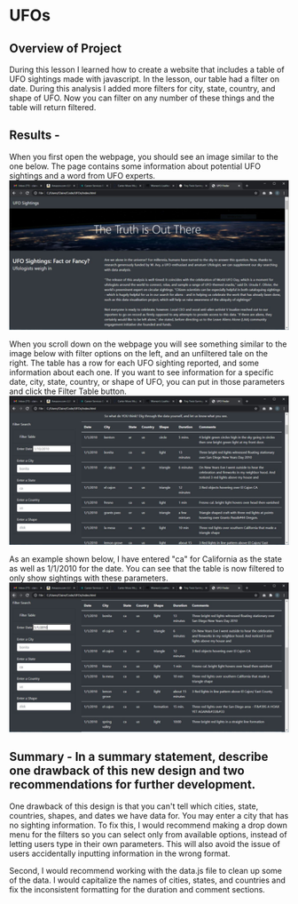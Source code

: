 # UFOs

## Overview of Project
During this lesson I learned how to create a website that includes a table of UFO sightings made with javascript. In the lesson, our table had a filter on date. During this analysis I added more filters for city, state, country, and shape of UFO. Now you can filter on any number of these things and the table will return filtered.

## Results - 

When you first open the webpage, you should see an image similar to the one below. The page contains some information about potential UFO sightings and a word from UFO experts.
![](UFO1.JPG)

When you scroll down on the webpage you will see something similar to the image below with filter options on the left, and an unfiltered tale on the right. The table has a row for each UFO sighting reported, and some information about each one. If you want to see information for a specific date, city, state, country, or shape of UFO, you can put in those parameters and click the Filter Table button.
![](UFO2.JPG)

As an example shown below, I have entered "ca" for California as the state as well as 1/1/2010 for the date. You can see that the table is now filtered to only show sightings with these parameters.
![](UFO3.JPG)

## Summary - In a summary statement, describe one drawback of this new design and two recommendations for further development.

One drawback of this design is that you can't tell which cities, state, countries, shapes, and dates we have data for. You may enter a city that has no sighting information. To fix this, I would recommend making a drop down menu for the filters so you can select only from available options, instead of letting users type in their own parameters. This will also avoid the issue of users accidentally inputting information in the wrong format. 

Second, I would recommend working with the data.js file to clean up some of the data. I would capitalize the names of cities, states, and countries and fix the inconsistent formatting for the duration and comment sections. 
